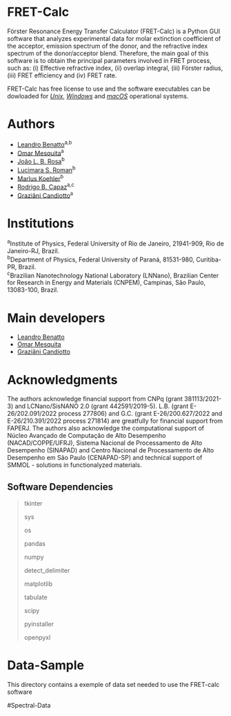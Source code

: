 # FRET-Calc 

Förster Resonance Energy Transfer Calculator (FRET-Calc) is a Python GUI software that analyzes experimental data for molar extinction coefficient of the acceptor, emission spectrum of the donor, and the refractive index spectrum of the donor/acceptor blend. Therefore, the main goal of this software is to obtain the principal parameters involved in FRET process, such as: (i) Effective refractive index, (ii) overlap integral, (iii) Förster radius, (iii) FRET efficiency and (iv) FRET rate. 

FRET-Calc has free license to use and the software executables can be dowloaded for [*Unix*](https://github.com/FRETCalc/FRET-Calc/releases/tag/Unix-v1.0-alpha), [*Windows*](https://github.com/FRETCalc/FRET-Calc/releases/tag/Windows-v1.0-alpha) and [*macOS*](https://github.com/FRETCalc/FRET-Calc/releases/tag/macOS-v1.0-alpha) operational systems. 

# Authors
* [Leandro Benatto](https://orcid.org/0000-0001-9976-3574)<sup>a,b</sup>
* [Omar Mesquita](https://orcid.org/0000-0002-6656-5683)<sup>a</sup>
* [João L. B. Rosa](https://orcid.org/0000-0003-4401-030X)<sup>b</sup>
* [Lucimara S. Roman](https://orcid.org/0000-0001-6567-5920)<sup>b</sup>
* [Marlus Koehler](https://orcid.org/0000-0001-9935-5060)<sup>b</sup>
* [Rodrigo B. Capaz](https://orcid.org/0000-0001-5770-5026)<sup>a,c</sup>
* [Graziâni Candiotto](https://orcid.org/0000-0001-6755-660X)<sup>a</sup>

# Institutions

<sup>a</sup>Institute of  Physics, Federal University of Rio de Janeiro, 21941-909, Rio de Janeiro-RJ, Brazil.<br/>
<sup>b</sup>Department of Physics, Federal University of Paraná, 81531-980, Curitiba-PR, Brazil.<br/>
<sup>c</sup>Brazilian Nanotechnology National Laboratory (LNNano), Brazilian Center for Research in Energy and Materials (CNPEM), Campinas, São Paulo, 13083-100, Brazil.<br/>

# Main developers
* [Leandro Benatto](https://github.com/LeandroBenatto)
* [Omar Mesquita](https://github.com/OmarMesqq)
* [Graziâni Candiotto](https://github.com/gcandiotto)

# Acknowledgments
The authors acknowledge financial support from CNPq (grant 381113/2021-3) and LCNano/SisNANO 2.0 (grant 442591/2019-5). L.B. (grant E-26/202.091/2022 process 277806)  and G.C. (grant E-26/200.627/2022 and E-26/210.391/2022 process 271814) are greatfully for financial support from FAPERJ. The authors also acknowledge the computational support of Núcleo Avançado de Computação de Alto Desempenho (NACAD/COPPE/UFRJ), Sistema Nacional de Processamento de Alto Desempenho (SINAPAD) and Centro Nacional de Processamento de Alto Desempenho em São Paulo (CENAPAD-SP) and technical support of SMMOL - solutions in functionalyzed materials.

## Software Dependencies
  >
  > tkinter
  >
  > sys
  > 
  > os
  >
  > pandas
  >
  > numpy 
  >
  > detect_delimiter
  >
  > matplotlib
  > 
  > tabulate  
  > 
  > scipy
  > 
  > pyinstaller
  > 
  > openpyxl

# Data-Sample
This directory contains a exemple of data set needed to use the FRET-calc software

#Spectral-Data
